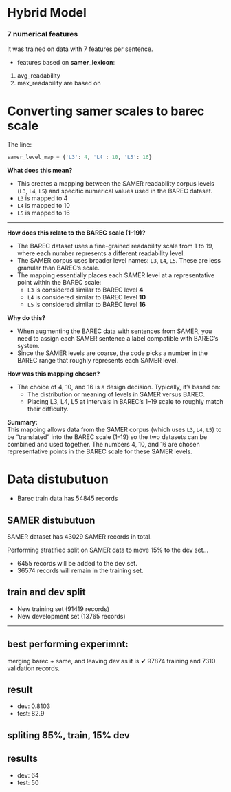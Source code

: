 # Hybrid Model 
### 7 numerical features 
 It was trained on data with 7 features per sentence.


- features based on **samer_lexicon**:
1. avg_readability
2. max_readability are based on



# Converting samer scales to barec scale 

The line:

```python
samer_level_map = {'L3': 4, 'L4': 10, 'L5': 16}
```

**What does this mean?**
- This creates a mapping between the SAMER readability corpus levels (`L3`, `L4`, `L5`) and specific numerical values used in the BAREC dataset.
- `L3` is mapped to 4
- `L4` is mapped to 10
- `L5` is mapped to 16

---

**How does this relate to the BAREC scale (1-19)?**

- The BAREC dataset uses a fine-grained readability scale from 1 to 19, where each number represents a different readability level.
- The SAMER corpus uses broader level names: `L3`, `L4`, `L5`. These are less granular than BAREC’s scale.
- The mapping essentially places each SAMER level at a representative point within the BAREC scale:
  - `L3` is considered similar to BAREC level **4**
  - `L4` is considered similar to BAREC level **10**
  - `L5` is considered similar to BAREC level **16**

**Why do this?**
- When augmenting the BAREC data with sentences from SAMER, you need to assign each SAMER sentence a label compatible with BAREC’s system.
- Since the SAMER levels are coarse, the code picks a number in the BAREC range that roughly represents each SAMER level.

**How was this mapping chosen?**
- The choice of 4, 10, and 16 is a design decision. Typically, it’s based on:
  - The distribution or meaning of levels in SAMER versus BAREC.
  - Placing L3, L4, L5 at intervals in BAREC’s 1–19 scale to roughly match their difficulty.

**Summary:**  
This mapping allows data from the SAMER corpus (which uses `L3`, `L4`, `L5`) to be “translated” into the BAREC scale (1–19) so the two datasets can be combined and used together. The numbers 4, 10, and 16 are chosen representative points in the BAREC scale for these SAMER levels.



# Data distubutuon

- Barec train data has 54845 records 

## SAMER distubutuon

SAMER dataset has 43029 SAMER records in total.

Performing stratified split on SAMER data to move 15% to the dev set...

  - 6455 records will be added to the dev set.
  - 36574 records will remain in the training set.

## train and dev split
- New training set  (91419 records)
- New development set  (13765 records)



_____


## best performing experimnt:

merging barec + same, and leaving dev as it is
✔ 97874 training and 7310 validation records.

## result

- dev: 0.8103
- test: 	82.9

## spliting 85%, train, 15% dev
 ## results
- dev: 64
- test: 50


